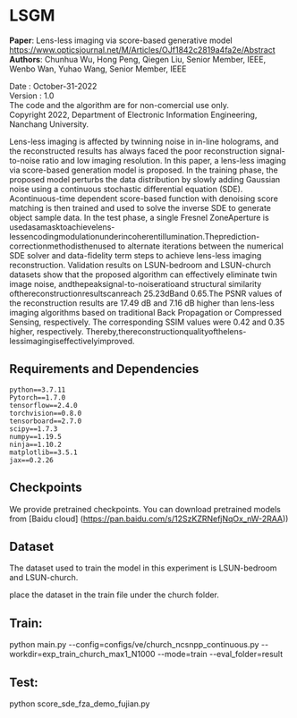 # LSGM
**Paper**: Lens-less imaging via score-based generative model https://www.opticsjournal.net/M/Articles/OJf1842c2819a4fa2e/Abstract
**Authors**: Chunhua Wu, Hong Peng, Qiegen Liu, Senior Member, IEEE, Wenbo Wan, Yuhao Wang, Senior Member, IEEE

Date : October-31-2022  
Version : 1.0  
The code and the algorithm are for non-comercial use only.  
Copyright 2022, Department of Electronic Information Engineering, Nanchang University. 


Lens-less imaging is affected by twinning noise in in-line holograms, and the reconstructed results has always faced the poor reconstruction signal-to-noise ratio and low imaging resolution. In this paper, a lens-less imaging via score-based generation model is proposed. In the training phase, the proposed model perturbs the data distribution by slowly adding Gaussian noise using a continuous stochastic differential equation (SDE). Acontinuous-time dependent score-based function with denoising score matching is then trained and used to solve the inverse SDE to generate object sample data. In the test phase, a single Fresnel ZoneAperture is usedasamasktoachievelens-lessencodingmodulationunderincoherentillumination.Theprediction-correctionmethodisthenused to alternate iterations between the numerical SDE solver and data-fidelity term steps to achieve lens-less imaging reconstruction. Validation results on LSUN-bedroom and LSUN-church datasets show that the proposed algorithm can effectively eliminate twin image noise, andthepeaksignal-to-noiseratioand structural similarity ofthereconstructionresultscanreach 25.23dBand 0.65.The PSNR values of the reconstruction results are 17.49 dB and 7.16 dB higher than lens-less imaging algorithms based on traditional Back Propagation or Compressed Sensing, respectively. The corresponding SSIM values were 0.42 and 0.35 higher, respectively. Thereby,thereconstructionqualityofthelens-lessimagingiseffectivelyimproved. 

## Requirements and Dependencies
    python==3.7.11
    Pytorch==1.7.0
    tensorflow==2.4.0
    torchvision==0.8.0
    tensorboard==2.7.0
    scipy==1.7.3
    numpy==1.19.5
    ninja==1.10.2
    matplotlib==3.5.1
    jax==0.2.26

## Checkpoints
We provide pretrained checkpoints. You can download pretrained models from  [Baidu cloud] (https://pan.baidu.com/s/12SzKZRNefjNqOx_nW-2RAA))

## Dataset

The dataset used to train the model in this experiment is  LSUN-bedroom and  LSUN-church.

place the dataset in the train file under the church folder.

## Train:

python main.py --config=configs/ve/church_ncsnpp_continuous.py  --workdir=exp_train_church_max1_N1000 --mode=train --eval_folder=result


## Test:

python score_sde_fza_demo_fujian.py
